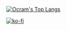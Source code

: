 [![Ocram's Top Langs](https://github-readme-stats.vercel.app/api/top-langs/?username=thehirou&layout=compact&theme=dark)](https://github.com/anuraghazra/github-readme-stats)

[![ko-fi](https://ko-fi.com/img/githubbutton_sm.svg)](https://ko-fi.com/Q5Q44D7VV)

<!--
**thehirou/thehirou** is a ✨ _special_ ✨ repository because its `README.md` (this file) appears on your GitHub profile.

Here are some ideas to get you started:

- 🔭 I’m currently working on ...
- 🌱 I’m currently learning ...
- 👯 I’m looking to collaborate on ...
- 🤔 I’m looking for help with ...
- 💬 Ask me about ...
- 📫 How to reach me: ...
- 😄 Pronouns: ...
- ⚡ Fun fact: ...
-->
